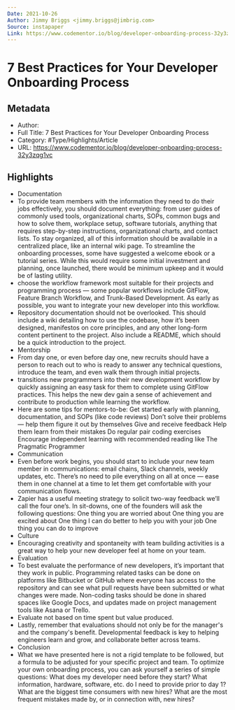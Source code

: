 ```yaml
---
Date: 2021-10-26
Author: Jimmy Briggs <jimmy.briggs@jimbrig.com>
Source: instapaper
Link: https://www.codementor.io/blog/developer-onboarding-process-32y3zqg1vc
---
```

# 7 Best Practices for Your Developer Onboarding Process

## Metadata
- Author: 
- Full Title: 7 Best Practices for Your Developer Onboarding Process
- Category: #Type/Highlights/Article
- URL: https://www.codementor.io/blog/developer-onboarding-process-32y3zqg1vc

## Highlights
- Documentation
- To provide team members with the information they need to do their jobs effectively, you should document everything: from user guides of commonly used tools, organizational charts, SOPs, common bugs and how to solve them, workplace setup, software tutorials, anything that requires step-by-step instructions, organizational charts, and contact lists. To stay organized, all of this information should be available in a centralized place, like an internal wiki page. To streamline the onboarding processes, some have suggested a welcome ebook or a tutorial series. While this would require some initial investment and planning, once launched, there would be minimum upkeep and it would be of lasting utility.
- choose the workflow framework most suitable for their projects and programming process — some popular workflows include GitFlow, Feature Branch Workflow, and Trunk-Based Development. As early as possible, you want to integrate your new developer into this workflow.
- Repository documentation should not be overlooked. This should include a wiki detailing how to use the codebase, how it’s been designed, manifestos on core principles, and any other long-form content pertinent to the project. Also include a README, which should be a quick introduction to the project.
- Mentorship
- From day one, or even before day one, new recruits should have a person to reach out to who is ready to answer any technical questions, introduce the team, and even walk them through initial projects.
- transitions new programmers into their new development workflow by quickly assigning an easy task for them to complete using GitFlow practices. This helps the new dev gain a sense of achievement and contribute to production while learning the workflow.
- Here are some tips for mentors-to-be:
  Get started early with planning, documentation, and SOPs (like code reviews)
  Don’t solve their problems — help them figure it out by themselves
  Give and receive feedback
  Help them learn from their mistakes
  Do regular pair coding exercises
  Encourage independent learning with recommended reading like The Pragmatic Programmer
- Communication
- Even before work begins, you should start to include your new team member in communications: email chains, Slack channels, weekly updates, etc. There’s no need to pile everything on all at once — ease them in one channel at a time to let them get comfortable with your communication flows.
- Zapier has a useful meeting strategy to solicit two-way feedback we’ll call the four one’s. In sit-downs, one of the founders will ask the following questions:
  One thing you are worried about
  One thing you are excited about
  One thing I can do better to help you with your job
  One thing you can do to improve
- Culture
- Encouraging creativity and spontaneity with team building activities is a great way to help your new developer feel at home on your team.
- Evaluation
- To best evaluate the performance of new developers, it’s important that they work in public. Programming related tasks can be done on platforms like Bitbucket or GitHub where everyone has access to the repository and can see what pull requests have been submitted or what changes were made. Non-coding tasks should be done in shared spaces like Google Docs, and updates made on project management tools like Asana or Trello.
- Evaluate not based on time spent but value produced.
- Lastly, remember that evaluations should not only be for the manager's and the company's benefit. Developmental feedback is key to helping engineers learn and grow, and collaborate better across teams.
- Conclusion
- What we have presented here is not a rigid template to be followed, but a formula to be adjusted for your specific project and team. To optimize your own onboarding process, you can ask yourself a series of simple questions:
  What does my developer need before they start?
  What information, hardware, software, etc. do I need to provide prior to day 1?
  What are the biggest time consumers with new hires?
  What are the most frequent mistakes made by, or in connection with, new hires?
